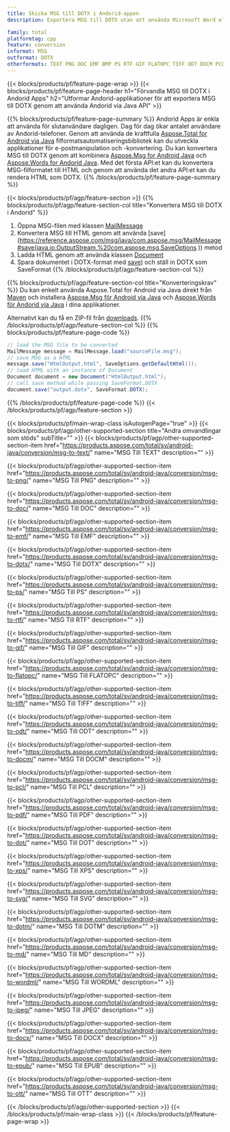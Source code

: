 ```yaml
---
title: Skicka MSG till DOTX i Andorid-appen
description: Exportera MSG till DOTX utan att använda Microsoft Word eller Outlook i dina Andorid-program

family: total
platformtag: cpp
feature: conversion
informat: MSG
outformat: DOTX
otherformats: TEXT PNG DOC EMF BMP PS RTF GIF FLATOPC TIFF ODT DOCM PCL PDF DOT XPS SVG DOTM MD WORDML JPEG DOCX EPUB OTT
---
```

{{< blocks/products/pf/feature-page-wrap >}}
{{< blocks/products/pf/feature-page-header h1="Förvandla MSG till DOTX i Andorid Apps" h2="Utformar Andorid-applikationer för att exportera MSG till DOTX genom att använda Andorid via Java API" >}}

{{% blocks/products/pf/feature-page-summary %}}
Andorid Apps är enkla att använda för slutanvändare dagligen. Dag för dag ökar antalet användare av Andorid-telefoner. Genom att använda de kraftfulla [Aspose.Total for Android via Java](https://products.aspose.com/total/android-java/) filformatsautomatiseringsbibliotek kan du utveckla applikationer för e-postmanipulation och -konvertering. Du kan konvertera MSG till DOTX genom att kombinera [Aspose.Msg for Android Java](https://products.aspose.com/msg/android-java/) och [Aspose.Words for Andorid Java](https://products.aspose.com/words/android-java/). Med det första API:et kan du konvertera MSG-filformatet till HTML och genom att använda det andra API:et kan du rendera HTML som DOTX. 
{{% /blocks/products/pf/feature-page-summary  %}}

{{< blocks/products/pf/agp/feature-section >}}
{{% blocks/products/pf/agp/feature-section-col title="Konvertera MSG till DOTX i Andorid" %}}
1. Öppna MSG-filen med klassen [MailMessage](https://reference.aspose.com/msg/java/com.aspose.msg/mailmessage)
2. Konvertera MSG till HTML genom att använda [save](https://reference.aspose.com/msg/java/com.aspose.msg/MailMessage#save(java.io.OutputStream,%20com.aspose.msg.SaveOptions )) metod
3. Ladda HTML genom att använda klassen [Document](https://reference.aspose.com/words/java/com.aspose.words/Document)
4. Spara dokumentet i DOTX-format med [save](https://reference.aspose.com/words/java/com.aspose.words/Document#save(java.lang.String,com.aspose.words.SaveOptions) )) och ställ in DOTX som SaveFormat
{{% /blocks/products/pf/agp/feature-section-col %}}

{{% blocks/products/pf/agp/feature-section-col title="Konverteringskrav" %}}
Du kan enkelt använda Aspose.Total for Android via Java direkt från [Maven](https://releases.aspose.com/total/java/) och installera [Aspose.Msg för Android via Java](https://docs.aspose.com/msg/androidjava/installation/) och [Aspose.Words för Andorid via Java](https://docs.aspose.com/words/java/install-aspose-words-for-android-via-java/#install-asposewords-for-android-via-java-from-maven-repository) i dina applikationer.

Alternativt kan du få en ZIP-fil från [downloads](https://releases.aspose.comtotal/androidjava).
{{% /blocks/products/pf/agp/feature-section-col %}}
{{% blocks/products/pf/feature-page-code %}}
```cs
// load the MSG file to be converted
MailMessage message = MailMessage.load("sourceFile.msg"); 
// save MSG as a HTML 
message.save("HtmlOutput.html", SaveOptions.getDefaultHtml());
// load HTML with an instance of Document
Document document = new Document("HtmlOutput.html");
// call save method while passing SaveFormat.DOTX
document.save("output.dotx", SaveFormat.DOTX); 
```

{{% /blocks/products/pf/feature-page-code %}}
{{< /blocks/products/pf/agp/feature-section >}}

{{< blocks/products/pf/main-wrap-class isAutogenPage="true" >}}
{{< blocks/products/pf/agp/other-supported-section title="Andra omvandlingar som stöds" subTitle="" >}}
{{< blocks/products/pf/agp/other-supported-section-item href="https://products.aspose.com/total/sv/android-java/conversion/msg-to-text/" name="MSG Till TEXT" description="" >}}

{{< blocks/products/pf/agp/other-supported-section-item href="https://products.aspose.com/total/sv/android-java/conversion/msg-to-png/" name="MSG Till PNG" description="" >}}

{{< blocks/products/pf/agp/other-supported-section-item href="https://products.aspose.com/total/sv/android-java/conversion/msg-to-doc/" name="MSG Till DOC" description="" >}}

{{< blocks/products/pf/agp/other-supported-section-item href="https://products.aspose.com/total/sv/android-java/conversion/msg-to-emf/" name="MSG Till EMF" description="" >}}

{{< blocks/products/pf/agp/other-supported-section-item href="https://products.aspose.com/total/sv/android-java/conversion/msg-to-dotx/" name="MSG Till DOTX" description="" >}}

{{< blocks/products/pf/agp/other-supported-section-item href="https://products.aspose.com/total/sv/android-java/conversion/msg-to-ps/" name="MSG Till PS" description="" >}}

{{< blocks/products/pf/agp/other-supported-section-item href="https://products.aspose.com/total/sv/android-java/conversion/msg-to-rtf/" name="MSG Till RTF" description="" >}}

{{< blocks/products/pf/agp/other-supported-section-item href="https://products.aspose.com/total/sv/android-java/conversion/msg-to-gif/" name="MSG Till GIF" description="" >}}

{{< blocks/products/pf/agp/other-supported-section-item href="https://products.aspose.com/total/sv/android-java/conversion/msg-to-flatopc/" name="MSG Till FLATOPC" description="" >}}

{{< blocks/products/pf/agp/other-supported-section-item href="https://products.aspose.com/total/sv/android-java/conversion/msg-to-tiff/" name="MSG Till TIFF" description="" >}}

{{< blocks/products/pf/agp/other-supported-section-item href="https://products.aspose.com/total/sv/android-java/conversion/msg-to-odt/" name="MSG Till ODT" description="" >}}

{{< blocks/products/pf/agp/other-supported-section-item href="https://products.aspose.com/total/sv/android-java/conversion/msg-to-docm/" name="MSG Till DOCM" description="" >}}

{{< blocks/products/pf/agp/other-supported-section-item href="https://products.aspose.com/total/sv/android-java/conversion/msg-to-pcl/" name="MSG Till PCL" description="" >}}

{{< blocks/products/pf/agp/other-supported-section-item href="https://products.aspose.com/total/sv/android-java/conversion/msg-to-pdf/" name="MSG Till PDF" description="" >}}

{{< blocks/products/pf/agp/other-supported-section-item href="https://products.aspose.com/total/sv/android-java/conversion/msg-to-dot/" name="MSG Till DOT" description="" >}}

{{< blocks/products/pf/agp/other-supported-section-item href="https://products.aspose.com/total/sv/android-java/conversion/msg-to-xps/" name="MSG Till XPS" description="" >}}

{{< blocks/products/pf/agp/other-supported-section-item href="https://products.aspose.com/total/sv/android-java/conversion/msg-to-svg/" name="MSG Till SVG" description="" >}}

{{< blocks/products/pf/agp/other-supported-section-item href="https://products.aspose.com/total/sv/android-java/conversion/msg-to-dotm/" name="MSG Till DOTM" description="" >}}

{{< blocks/products/pf/agp/other-supported-section-item href="https://products.aspose.com/total/sv/android-java/conversion/msg-to-md/" name="MSG Till MD" description="" >}}

{{< blocks/products/pf/agp/other-supported-section-item href="https://products.aspose.com/total/sv/android-java/conversion/msg-to-wordml/" name="MSG Till WORDML" description="" >}}

{{< blocks/products/pf/agp/other-supported-section-item href="https://products.aspose.com/total/sv/android-java/conversion/msg-to-jpeg/" name="MSG Till JPEG" description="" >}}

{{< blocks/products/pf/agp/other-supported-section-item href="https://products.aspose.com/total/sv/android-java/conversion/msg-to-docx/" name="MSG Till DOCX" description="" >}}

{{< blocks/products/pf/agp/other-supported-section-item href="https://products.aspose.com/total/sv/android-java/conversion/msg-to-epub/" name="MSG Till EPUB" description="" >}}

{{< blocks/products/pf/agp/other-supported-section-item href="https://products.aspose.com/total/sv/android-java/conversion/msg-to-ott/" name="MSG Till OTT" description="" >}}


{{< /blocks/products/pf/agp/other-supported-section >}}
{{< /blocks/products/pf/main-wrap-class >}}
{{< /blocks/products/pf/feature-page-wrap >}}